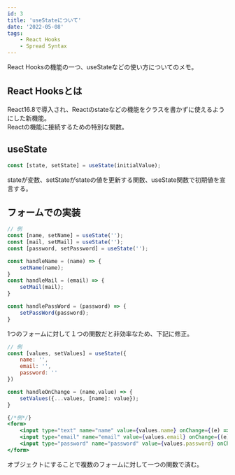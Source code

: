 ```yaml
---
id: 3
title: 'useStateについて'
date: '2022-05-08'
tags:
    - React Hooks
    - Spread Syntax
---
```


React Hooksの機能の一つ、useStateなどの使い方についてのメモ。

## React Hooksとは  

React16.8で導入され、Reactのstateなどの機能をクラスを書かずに使えるようにした新機能。  
Reactの機能に接続するための特別な関数。

## useState

``` javascript
const [state, setState] = useState(initialValue);
```

stateが変数、setStateがstateの値を更新する関数、useState関数で初期値を宣言する。

## フォームでの実装

``` javascript
// 例
const [name, setName] = useState('');
const [mail, setMail] = useState('');
const [password, setPassword] = useState('');

const handleName = (name) => {
    setName(name);
}
const handleMail = (email) => {
    setMail(mail);
}

const handlePassWord = (password) => {
    setPassWord(password);
}

```

1つのフォームに対して１つの関数だと非効率なため、下記に修正。

``` javascript
// 例
const [values, setValues] = useState({
    name: '',
    email: '',
    password: ''
})

const handleOnChange = (name,value) => {
    setValues({...values, [name]: value});
}
```

``` jsx
{/*例*/}
<form>
    <input type="text" name="name" value={values.name} onChange={(e) => handleOnChange(e.target.name,e.target.value)} />
    <input type="email" name="email" value={values.email} onChange={(e) => handleOnChange(e.target.name,e.target.value)} />
    <input type="password" name="password" value={values.password} onChange={(e) => handleOnChange(e.target.name,e.target.value)} />
</form>
```

オブジェクトにすることで複数のフォームに対して一つの関数で済む。
